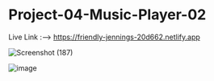 # Project-04-Music-Player-02

Live Link :--> https://friendly-jennings-20d662.netlify.app

![Screenshot (187)](https://github.com/kashif1372/Project-04-Music-Player-02/assets/67710001/fd6199cb-96d8-4a3b-aa91-0ef116073ddc)

![image](https://github.com/kashif1372/Project-04-Music-Player-02/assets/67710001/3afc9305-91d3-4905-bfcb-6304b2205f5b)

